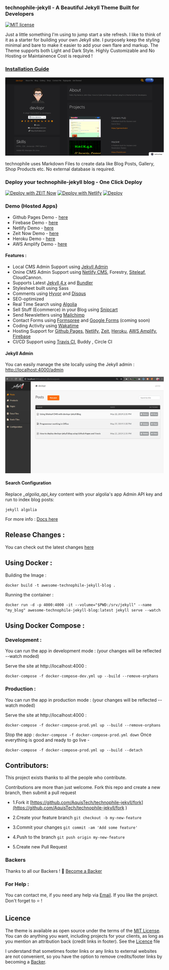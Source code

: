 ### technophile-jekyll - A Beautiful Jekyll Theme Built for Developers

[![MIT license](https://img.shields.io/badge/License-MIT-blue.svg)](https://lbesson.mit-license.org/)

Just a little something I'm using to jump start a site refresh. I like to think of it as a starter for building your own Jekyll site. I purposely keep the styling minimal and bare to make it easier to add your own flare and markup.
The Theme supports both Light and Dark Style. Highly Customizable and No Hosting or Maintainence Cost is required !

### [Installation Guide]()

![technophile jekyll](https://github.com/AquisTech/technophile-jekyll/blob/master/assets/img/screenshot.png?raw=true)

technophile uses Markdown Files to create data like Blog Posts, Gallery, Shop Products etc. No external database is required.

### Deploy your technophile-jekyll blog - One Click Deploy

[![Deploy with ZEIT Now](https://zeit.co/button)]()
[![Deploy with Netlify](https://www.netlify.com/img/deploy/button.svg)]()
[![Deploy](https://www.herokucdn.com/deploy/button.svg)]()

### Demo (Hosted Apps)

- Github Pages Demo - [here]()
- Firebase Demo - [here]()
- Netlify Demo - [here]()
- Zeit Now Demo - [here]()
- Heroku Demo - [here]()
- AWS Amplify Demo - [here]()

#### Features :

- Local CMS Admin Support using [Jekyll Admin](https://jekyll.github.io/jekyll-admin/)
- Onine CMS Admin Support using [Netlify CMS](), Forestry, [Siteleaf](), CloudCannon.
- Supports Latest [Jekyll 4.x](https://jekyllrb.com) and [Bundler](https://bundler.io)
- Stylesheet built using Sass
- Comments using [Hyvor](https://talk.hyvor.com/) and [Disqus](https://disqus.com/)
- SEO-optimized
- Real Time Search using [Algolia](https://algolia.com/)
- Sell Stuff (Ecommerce) in your Blog using [Snipcart](https://snipcart.com/)
- Send Newsletters using [Mailchimp](https://mailchimp.com/)
- Contact Forms using [Formspree](https://formspree.io/) and [Google Forms]() (coming soon)
- Coding Activity using [Wakatime](https://wakatime.com/)
- Hosting Support for [Github Pages](https://pages.github.com), [Netlify](https://netlify.com), [Zeit](https://zeit.co), [Heroku](https://heroku.com), [AWS Amplify](aws.amplify.com), [Firebase](https://firebase.com)
- CI/CD Support using [Travis CI](), Buddy , Circle CI

#### Jekyll Admin
You can easily manage the site locally using the Jekyll admin : [http://localhost:4000/admin](http://localhost:4000/admin)

![Jekyll Admin](https://github.com/AquisTech/technophile-jekyll/blob/master/assets/img/jekyll-admin.png?raw=true)

#### Search Configuration

Replace *_algolia_api_key* content with your algolia's app Admin API key and run to index blog posts:

`jekyll algolia`

For more info : [Docs here]()

## Release Changes :

You can check out the latest changes [here]()

## Using Docker :

Building the Image :

`docker build -t awesome-technophile-jekyll-blog .`

Running the container :

`docker run -d -p 4000:4000 -it --volume="$PWD:/srv/jekyll" --name "my_blog" awesome-technophile-jekyll-blog:latest jekyll serve --watch`

## Using Docker Compose :

### Development :

You can run the app in development mode : (your changes will be reflected --watch moded)

Serve the site at http://localhost:4000 :

`docker-compose -f docker-compose-dev.yml up --build --remove-orphans`

### Production :

You can run the app in production mode : (your changes will be reflected --watch moded)

Serve the site at http://localhost:4000 :

`docker-compose -f docker-compose-prod.yml up --build --remove-orphans`

Stop the app :
`docker-compose -f docker-compose-prod.yml down`
Once everything is good and ready to go live -

`docker-compose -f docker-compose-prod.yml up --build --detach`

## Contributors:

This project exists thanks to all the people who contribute.

Contributions are more than just welcome. Fork this repo and create a new branch, then submit a pull request

- 1.Fork it [https://github.com/AquisTech/technophile-jekyll/fork](https://github.com/AquisTech/technophile-jekyll/fork )

- 2.Create your feature branch
`git checkout -b my-new-feature`

- 3.Commit your changes
`git commit -am 'Add some feature'`

- 4.Push to the branch
`git push origin my-new-feature`

- 5.Create new Pull Request

### Backers

Thanks to all our Backers ! 🙏 [Become a Backer]()


### For Help :

You can contact me, if you need any help via [Email](mailto:anand.bait@gmail.com). If you like the project. Don't forget to :star: !

## Licence

The theme is available as open source under the terms of the [MIT License](https://opensource.org/licenses/MIT). You can do anything you want, including projects for your clients, as long as you mention an attribution back (credit links in footer). See the [Licence](https://github.com/AquisTech/technophile-jekyll/blob/master/LICENSE) file

I understand that sometimes footer links or any links to external websites are not convenient, so you have the option to remove credits/footer links by becoming a [Backer]().
